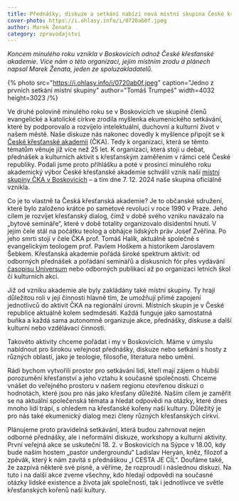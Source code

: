 ```yaml
---
title: Přednášky, diskuze a setkání nabízí nová místní skupina České křesťanské akademie v Boskovicích
cover-photo: https://i.ohlasy.info/i/0720ab0f.jpeg
author: Marek Ženata
category: zpravodajství
---
```


*Koncem minulého roku vznikla v Boskovicích odnož České křesťanské akademie. Více nám o této organizaci, jejím místním zrodu a plánech napsal Marek Ženata, jeden ze spoluzakladatelů.*

{% photo src="https://i.ohlasy.info/i/0720ab0f.jpeg" caption="Jedno z prvních setkání místní skupiny" author="Tomáš Trumpeš" width=4032 height=3023 /%}

Ve druhé polovině minulého roku se v Boskovicích ve skupině členů evangelické a katolické církve zrodila myšlenka ekumenického setkávání, které by podporovalo a rozvíjelo intelektuální, duchovní a kulturní život v našem městě. Naše diskuze nás nakonec dovedly k myšlence připojit se k [České křesťanské akademii](https://www.krestanskaakademie.cz) (ČKA). Tedy k organizaci, která se těmto tématům věnuje již více než 25 let. K organizaci, která stojí u debat, přednášek a kulturních aktivit s křesťanským zaměřením v rámci celé České republiky. Podali jsme proto přihlášku a poté v prosinci minulého roku akademický výbor České křesťanské akademie schválil vznik naší [místní skupiny ČKA v Boskovicích](https://www.facebook.com/cka.boskovice/) – a tím dne 7\. 12\. 2024 naše skupina oficiálně vznikla. 

Co je to vlastně ta Česká křesťanská akademie? Je to občanské sdružení, které bylo založeno krátce po sametové revoluci v roce 1990 v Praze. Jeho cílem je rozvíjet křesťanský dialog, čímž v době svého vzniku navázalo na „bytové semináře“, které v době totality organizovalo disidentní hnutí. V jejím čele stál na počátku teolog a obhájce lidských práv Josef Zvěřina. Po jeho smrti stojí v čele ČKA prof. Tomáš Halík, aktuálně společně s evangelickým teologem prof. Pavlem Hoškem a historikem Jaroslavem Šebkem. Křesťanská akademie pořádá široké spektrum aktivit: od odborných přednášek a pořádání seminářů a diskusních fór přes vydávání [časopisu Universum](https://www.krestanskaakademie.cz/casopis-universum/) nebo odborných publikací až po organizaci letních škol či kulturních akcí.

Již od vzniku akademie ale byly zakládány také místní skupiny. Ty hrají důležitou roli v její činnosti hlavně tím, že umožňují přímé zapojení jednotlivců do aktivit ČKA na regionální úrovni. Místních skupin je v České republice aktuálně kolem sedmdesáti. Každá funguje jako samostatná buňka a každá sama autonomně organizuje akce, přednášky, diskuse a další kulturní nebo vzdělávací činnosti.

Takovéto aktivity chceme pořádat i my v Boskovicích. Máme v úmyslu nabídnout pro širokou veřejnost přednášky, diskuze nebo setkání s hosty z různých oblastí, jako je teologie, filosofie, literatura nebo umění. 

Rádi bychom vytvořili prostor pro setkávání lidí, kteří mají zájem o hlubší porozumění křesťanství a jeho vztahu k současné společnosti. Chceme vnášet do veřejného prostoru v našem regionu otevřenou diskuzi o hodnotách, které jsou pro nás jako křesťany důležité. Naším cílem je zaměřit se na aktuální společenská témata a hledat odpovědi na otázky, které dnes mnoho lidí trápí, s ohledem na křesťanské kořeny naší kultury. Důležitý je pro nás také ekumenický dialog mezi členy různých křesťanských církví.

Plánujeme proto pravidelná setkávání, která budou zahrnovat nejen odborné přednášky, ale i neformální diskuze, workshopy a kulturní aktivity. První veřejná akce se uskuteční 18\. 2\. v Boskovicích na Sýpce v 18.00, kdy bude naším hostem „pastor undergroundu“ Ladislav Heryán, kněz, filozof a zpěvák, který k nám zavítá s přednáškou „I CESTA JE CÍL“. Doufáme také, že zazpívá některé své písně, a věříme, že rozproudí i následnou diskuzi. Na tuto i na další akce zveme všechny, kdo hledají odpovědi na současné otázky lidské existence a života jak společnosti, tak i jednotlivce ve světle křesťanských kořenů naší kultury.

